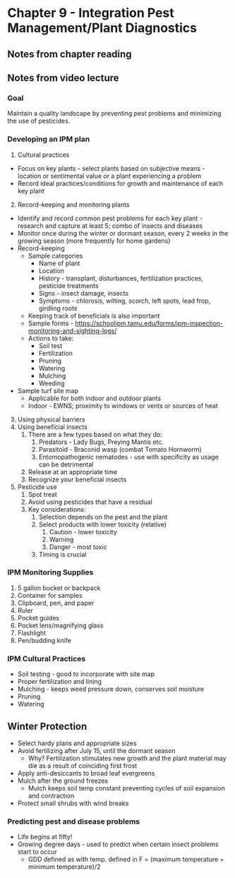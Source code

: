 # Chapter 9 - Integration Pest Management/Plant Diagnostics

## Notes from chapter reading

## Notes from video lecture
### Goal
Maintain a quality landscape by preventing pest problems and minimizing the use of pesticides.

### Developing an IPM plan
1. Cultural practices
- Focus on key plants - select plants based on subjective means - location or sentimental value or a plant experiencing a problem
- Record ideal practices/conditions for growth and maintenance of each key plant
2. Record-keeping and monitoring plants
- Identify and record common pest problems for each key plant - research and capture at least 5; combo of insects and diseases
- Monitor once during the winter or dormant season, every 2 weeks in the growing season (more frequently for home gardens)
- Record-keeping
  - Sample categories
    - Name of plant
    - Location
    - History - transplant, disturbances, fertilization practices, pesticide treatments
    - Signs - insect damage, insects
    - Symptoms - chlorosis, wilting, scorch, left spots, lead frop, girdling roots
  - Keeping track of beneficials is also important
  - Sample forms - https://schoolipm.tamu.edu/forms/ipm-inspection-monitoring-and-sighting-logs/
  - Actions to take:
    - Soil test
    - Fertilization
    - Pruning
    - Watering
    - Mulching
    - Weeding
- Sample turf site map
  - Applicable for both indoor and outdoor plants
  - Indoor - EWNS; proximity to windows or vents or sources of heat
3. Using physical barriers
4. Using beneficial insects
   1. There are a few types based on what they do:
      1. Predators - Lady Bugs, Preying Mantis etc.
      2. Parasitoid - Braconid wasp (combat Tomato Hornworm)
      3. Entomopathogenic nematodes - use with specificity as usage can be detrimental
    2. Release at an appropriate time
    3. Recognize your beneficial insects
5. Pesticide use
   1. Spot treat
   2. Avoid using pesticides that have a residual
   3. Key considerations:
      1. Selection depends on the pest and the plant
      2. Select products with lower toxicity (relative)
         1. Caution - lower toxicity
         2. Warning
         3. Danger - most toxic
      3. Timing is crucial

### IPM Monitoring Supplies
1. 5 gallon bucket or backpack
2. Container for samples
3. Clipboard, pen, and paper
4. Ruler
5. Pocket guides
6. Pocket lens/magnifying glass
7. Flashlight
8. Pen/budding knife

### IPM Cultural Practices
- Soil testing - good to incorporate with site map
- Proper fertilization and lining
- Mulching - keeps weed pressure down, conserves soil moisture
- Pruning
- Watering

## Winter Protection
- Select hardy plans and appropriate sizes
- Avoid fertilizing after July 15, until the dormant season
  - Why? Fertilization stimulates new growth and the plant material may die as a result of coinciding first frost
- Apply anti-desiccants to broad leaf evergreens
- Mulch after the ground freezes
  - Mulch keeps soil temp constant preventing cycles of soil expansion and contraction
- Protect small shrubs with wind breaks

### Predicting pest and disease problems
- Life begins at fifty!
- Growing degree days - used to predict when certain insect problems start to occur
  - GDD defined as with temp. defined in F = (maximum temperature + minimum temperature)/2